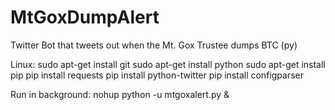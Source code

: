 # MtGoxDumpAlert
Twitter Bot that tweets out when the Mt. Gox Trustee dumps BTC (py)

Linux:
sudo apt-get install git
sudo apt-get install python
sudo apt-get install pip
pip install requests
pip install python-twitter
pip install configparser

Run in background:
nohup python -u mtgoxalert.py &
